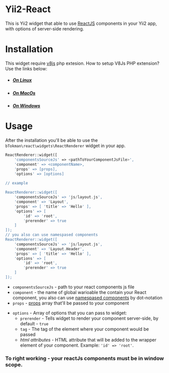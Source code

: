 # Yii2-React

This is Yii2 widget that able to use [ReactJS](https://facebook.github.io/react/) components in your Yii2 app, with options of server-side rendering.


# Installation
This widget require [v8js](https://pecl.php.net/package/v8js) php extesion.
How to setup V8Js PHP extension? Use the links below:
  - ##### [On Linux](https://github.com/phpv8/v8js/blob/master/README.Linux.md)
  - ##### [On MacOs](https://github.com/phpv8/v8js/blob/master/README.MacOS.md)
  - ##### [On Windows](https://github.com/phpv8/v8js/blob/master/README.Win32.md)

# Usage
After the installation you'll be able to use the `bTokman\react\widgets\ReactRenderer` widget in your app.
```php
ReactRenderer::widget([
    'componentsSourceJs' => <pathToYourComponentJsFile>',
    'component' => <componentName>,
    'props' => [props],
    'options' => [options]
    
// example

ReactRenderer::widget([
    'componentsSourceJs' => 'js/layout.js',
    'component' => 'Layout',
    'props' => [ 'title' => 'Hello' ],
    'options' => [
        'id' => 'root',
        'prerender' => true 
    ]
]); 
// you also can use namespased components
ReactRenderer::widget([
    'componentsSourceJs' => 'js/layout.js',
    'component' => 'Layout.Header',
    'props' => [ 'title' => 'Hello' ],
    'options' => [
        'id' => 'root',
        'prerender' => true 
    ]
]); 
```
  - `componentsSourceJs` - path to your react components js file
  - `component` - the name of global warioable the contain your React component, you also can use [namespased components](https://facebook.github.io/react/docs/jsx-in-depth.html#namespaced-components) by dot-notation
  - `props` - [props](https://facebook.github.io/react/docs/components-and-props.html) array that'll be passed to your component
* `options` - Array of options that you can pass to widget:
  * `prerender` -  Tells widget to render your component server-side, by default - `true`
  * `tag` - The tag of the element where your component would be passed
  * _html attributes_ -  HTML attribute that will be added to the wrapper element of your component. Example: `'id' => 'root'`.
 
### To right working - your reactJs components must be in window scope.

  
